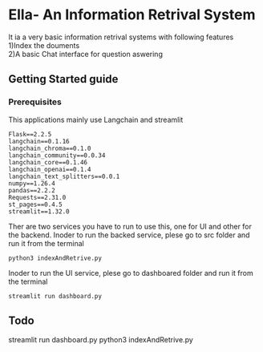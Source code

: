 # Ella- An Information Retrival System
It ia a very basic information retrival systems with following features   
  1)Index the douments   
  2)A basic Chat interface for question aswering   



## Getting Started guide


### Prerequisites 
This applications mainly use Langchain and streamlit 
```pyhton
Flask==2.2.5
langchain==0.1.16
langchain_chroma==0.1.0
langchain_community==0.0.34
langchain_core==0.1.46
langchain_openai==0.1.4
langchain_text_splitters==0.0.1
numpy==1.26.4
pandas==2.2.2
Requests==2.31.0
st_pages==0.4.5
streamlit==1.32.0
```
Ther are two services you have to run to use this, one for UI and other for the backend.
Inoder to run the backed service, plese go to src folder and run it from the terminal
```pyhton
python3 indexAndRetrive.py
```
Inoder to run the UI service, plese go to dashboared folder and run it from the terminal
```pyhton
streamlit run dashboard.py
```
## Todo
streamlit run dashboard.py
python3 indexAndRetrive.py
